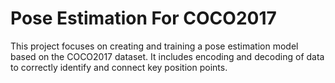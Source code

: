 # Pose Estimation For COCO2017
 This project focuses on creating and training a pose estimation model based on the COCO2017 dataset. It includes encoding and decoding of data to correctly identify and connect key position points.
